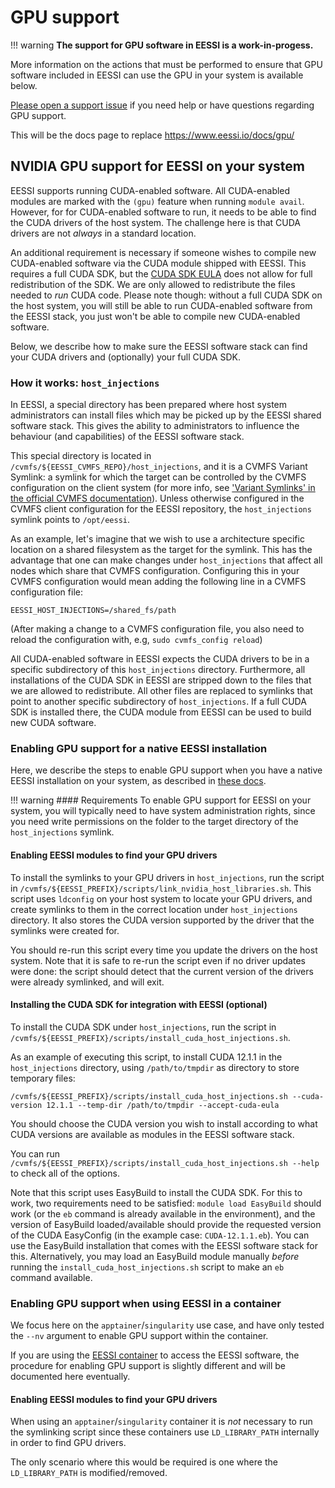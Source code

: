 # GPU support

!!! warning
    **The support for GPU software in EESSI is a work-in-progess.**

More information on the actions that must be performed to ensure that GPU software included in EESSI
can use the GPU in your system is available below.

[Please open a support issue](support.md) if you need help or have questions regarding GPU support.

This will be the docs page to replace https://www.eessi.io/docs/gpu/

## NVIDIA GPU support for EESSI on your system

EESSI supports running CUDA-enabled software. All CUDA-enabled modules are marked with the `(gpu)` feature when running `module avail`. However, for for CUDA-enabled software to run, it needs to be able to find the CUDA drivers of the host system. The challenge here is that CUDA drivers are not _always_ in a standard location. 

An additional requirement is necessary if someone wishes to compile new CUDA-enabled software via the CUDA module shipped with EESSI. This requires a full CUDA SDK, but the [CUDA SDK EULA](https://docs.nvidia.com/cuda/eula/index.html) does not allow for full redistribution of the SDK. We are only allowed to redistribute the files needed to _run_ CUDA code. Please note though: without a full CUDA SDK on the host system, you will still be able to run CUDA-enabled software from the EESSI stack, you just won't be able to compile new CUDA-enabled software.

Below, we describe how to make sure the EESSI software stack can find your CUDA drivers and (optionally) your full CUDA SDK.

### How it works: `host_injections`
In EESSI, a special directory has been prepared where host system administrators can install files which may be picked up by the EESSI shared software stack. This gives the ability to administrators to influence the behaviour (and capabilities) of the EESSI software stack.

This special directory is located in `/cvmfs/${EESSI_CVMFS_REPO}/host_injections`, and it is a CVMFS Variant Symlink: a symlink for which the target can be controlled by the CVMFS configuration on the client system (for more info, see ['Variant Symlinks' in the official CVMFS documentation](https://cvmfs.readthedocs.io/en/stable/cpt-repo.html#variant-symlinks)). Unless otherwise configured in the CVMFS client configuration for the EESSI repository, the `host_injections` symlink points to `/opt/eessi`.

As an example, let's imagine that we wish to use a architecture specific location on a shared filesystem as the target for the symlink. This has the advantage that one can make changes under `host_injections` that affect all nodes which share that CVMFS configuration. Configuring this in your CVMFS configuration would mean adding the following line in a CVMFS configuration file:

```
EESSI_HOST_INJECTIONS=/shared_fs/path
```

(After making a change to a CVMFS configuration file, you also need to reload the configuration with, e.g, `sudo cvmfs_config reload`) 

All CUDA-enabled software in EESSI expects the CUDA drivers to be in a specific subdirectory of this `host_injections` directory. Furthermore, all installations of the CUDA SDK in EESSI are stripped down to the files that we are allowed to redistribute. All other files are replaced to symlinks that point to another specific subdirectory of `host_injections`. If a full CUDA SDK is installed there, the CUDA module from EESSI can be used to build new CUDA software.


### Enabling GPU support for a native EESSI installation
Here, we describe the steps to enable GPU support when you have a native EESSI installation on your system, as described in [these docs](https://www.eessi.io/docs/getting_access/native_installation/).

!!! warning
    #### Requirements
    To enable GPU support for EESSI on your system, you will typically need to have system administration rights, since you need write permissions on the folder to the target directory of the `host_injections` symlink.

#### Enabling EESSI modules to find your GPU drivers

To install the symlinks to your GPU drivers in `host_injections`, run the script in `/cvmfs/${EESSI_PREFIX}/scripts/link_nvidia_host_libraries.sh`. This script uses `ldconfig` on your host system to locate your GPU drivers, and create symlinks to them in the correct location under `host_injections` directory. It also stores the CUDA version supported by the driver that the symlinks were created for.

You should re-run this script every time you update the drivers on the host system. Note that it is safe to re-run the script even if no driver updates were done: the script should detect that the current version of the drivers were already symlinked, and will exit.

#### Installing the CUDA SDK for integration with EESSI (optional)

To install the CUDA SDK under `host_injections`, run the script in `/cvmfs/${EESSI_PREFIX}/scripts/install_cuda_host_injections.sh`. 

As an example of executing this script, to install CUDA 12.1.1 in the `host_injections` directory, using `/path/to/tmpdir` as directory to store temporary files:
```
/cvmfs/${EESSI_PREFIX}/scripts/install_cuda_host_injections.sh --cuda-version 12.1.1 --temp-dir /path/to/tmpdir --accept-cuda-eula
```
You should choose the CUDA version you wish to install according to what CUDA versions are available as modules in the EESSI software stack.

You can run `/cvmfs/${EESSI_PREFIX}/scripts/install_cuda_host_injections.sh --help` to check all of the options.

Note that this script uses EasyBuild to install the CUDA SDK. For this to work, two requirements need to be satisfied: `module load EasyBuild` should work (or the `eb` command is already available in the environment), and the version of EasyBuild loaded/available should provide the requested version of the CUDA EasyConfig (in the example case: `CUDA-12.1.1.eb`). You can use the EasyBuild installation that comes with the EESSI software stack for this. Alternatively, you may load an EasyBuild module manually _before_ running the `install_cuda_host_injections.sh` script to make an `eb` command available.


### Enabling GPU support when using EESSI in a container

We focus here on the `apptainer`/`singularity` use case, and have only tested the `--nv` argument to enable GPU support within the container.

If you are using the [EESSI container](https://www.eessi.io/docs/getting_access/eessi_container/) to access the EESSI software, the procedure for enabling GPU support is slightly different and will be documented here eventually.

#### Enabling EESSI modules to find your GPU drivers

When using an `apptainer`/`singularity` container it is _not_ necessary to run the symlinking script since these containers use `LD_LIBRARY_PATH` internally in order to find GPU drivers.

The only scenario where this would be required is one where the `LD_LIBRARY_PATH` is modified/removed.
